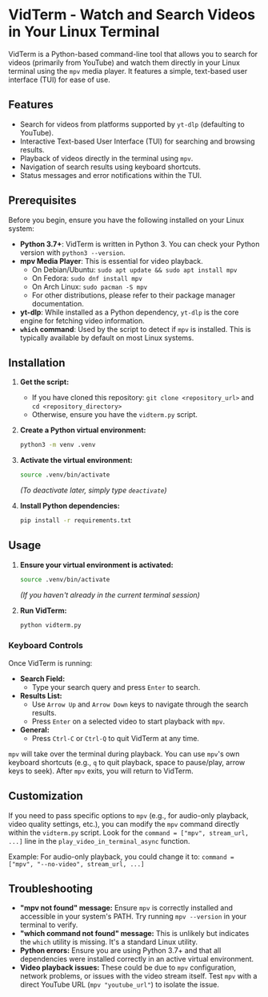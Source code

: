 # VidTerm - Watch and Search Videos in Your Linux Terminal

VidTerm is a Python-based command-line tool that allows you to search for videos (primarily from YouTube) and watch them directly in your Linux terminal using the `mpv` media player. It features a simple, text-based user interface (TUI) for ease of use.

## Features

*   Search for videos from platforms supported by `yt-dlp` (defaulting to YouTube).
*   Interactive Text-based User Interface (TUI) for searching and browsing results.
*   Playback of videos directly in the terminal using `mpv`.
*   Navigation of search results using keyboard shortcuts.
*   Status messages and error notifications within the TUI.

## Prerequisites

Before you begin, ensure you have the following installed on your Linux system:

*   **Python 3.7+**: VidTerm is written in Python 3. You can check your Python version with `python3 --version`.
*   **mpv Media Player**: This is essential for video playback.
    *   On Debian/Ubuntu: `sudo apt update && sudo apt install mpv`
    *   On Fedora: `sudo dnf install mpv`
    *   On Arch Linux: `sudo pacman -S mpv`
    *   For other distributions, please refer to their package manager documentation.
*   **yt-dlp**: While installed as a Python dependency, `yt-dlp` is the core engine for fetching video information.
*   **`which` command**: Used by the script to detect if `mpv` is installed. This is typically available by default on most Linux systems.

## Installation

1.  **Get the script:**
    *   If you have cloned this repository: `git clone <repository_url>` and `cd <repository_directory>`
    *   Otherwise, ensure you have the `vidterm.py` script.

2.  **Create a Python virtual environment:**
    ```bash
    python3 -m venv .venv
    ```

3.  **Activate the virtual environment:**
    ```bash
    source .venv/bin/activate
    ```
    *(To deactivate later, simply type `deactivate`)*

4.  **Install Python dependencies:**
    ```bash
    pip install -r requirements.txt
    ```

## Usage

1.  **Ensure your virtual environment is activated:**
    ```bash
    source .venv/bin/activate
    ```
    *(If you haven't already in the current terminal session)*

2.  **Run VidTerm:**
    ```bash
    python vidterm.py
    ```

### Keyboard Controls

Once VidTerm is running:

*   **Search Field:**
    *   Type your search query and press `Enter` to search.
*   **Results List:**
    *   Use `Arrow Up` and `Arrow Down` keys to navigate through the search results.
    *   Press `Enter` on a selected video to start playback with `mpv`.
*   **General:**
    *   Press `Ctrl-C` or `Ctrl-Q` to quit VidTerm at any time.

`mpv` will take over the terminal during playback. You can use `mpv`'s own keyboard shortcuts (e.g., `q` to quit playback, space to pause/play, arrow keys to seek). After `mpv` exits, you will return to VidTerm.

## Customization

If you need to pass specific options to `mpv` (e.g., for audio-only playback, video quality settings, etc.), you can modify the `mpv` command directly within the `vidterm.py` script. Look for the `command = ["mpv", stream_url, ...]` line in the `play_video_in_terminal_async` function.

Example: For audio-only playback, you could change it to:
`command = ["mpv", "--no-video", stream_url, ...]`

## Troubleshooting

*   **"mpv not found" message:** Ensure `mpv` is correctly installed and accessible in your system's PATH. Try running `mpv --version` in your terminal to verify.
*   **"which command not found" message:** This is unlikely but indicates the `which` utility is missing. It's a standard Linux utility.
*   **Python errors:** Ensure you are using Python 3.7+ and that all dependencies were installed correctly in an active virtual environment.
*   **Video playback issues:** These could be due to `mpv` configuration, network problems, or issues with the video stream itself. Test `mpv` with a direct YouTube URL (`mpv "youtube_url"`) to isolate the issue.
